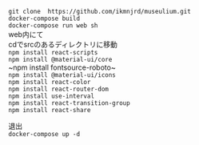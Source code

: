 `git clone  https://github.com/ikmnjrd/museulium.git`<br>
`docker-compose build`<br>
`docker-compose run web sh`<br>
web内にて<br>
cdでsrcのあるディレクトリに移動<br>
`npm install react-scripts`<br>
`npm install @material-ui/core`<br>
~npm install fontsource-roboto~ <br>
`npm install @material-ui/icons`<br>
`npm install react-color`<br>
`npm install react-router-dom`<br>
`npm install use-interval`<br>
`npm install react-transition-group`<br>
`npm install react-share`<br>

退出<br>
`docker-compose up -d`<br>
